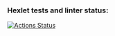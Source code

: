 ### Hexlet tests and linter status:
[![Actions Status](https://github.com/kalash-job/php-project-lvl4/workflows/hexlet-check/badge.svg)](https://github.com/kalash-job/php-project-lvl4/actions)